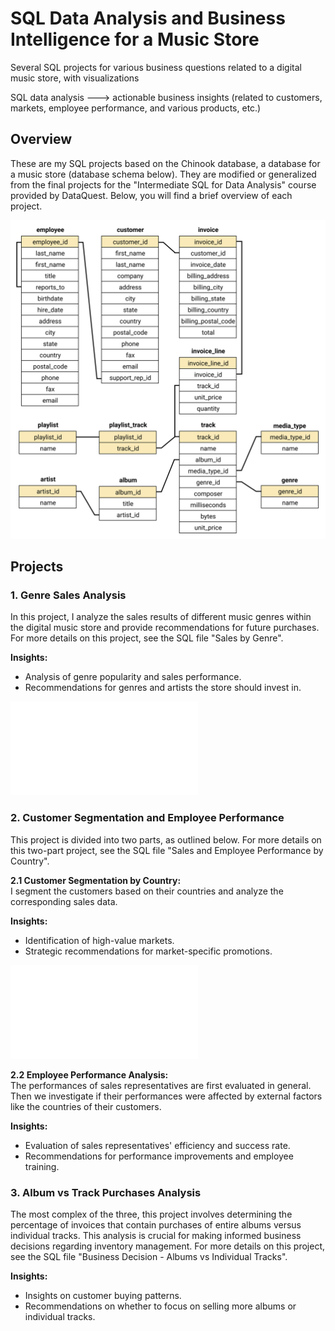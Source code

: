 # SQL Data Analysis and Business Intelligence for a Music Store
Several SQL projects for various business questions related to a digital music store, with visualizations

SQL data analysis ---> actionable business insights (related to customers, markets, employee performance, and various products, etc.)

## Overview
These are my SQL projects based on the Chinook database, a database for a music store (database schema below). They are modified or generalized from the final projects for the "Intermediate SQL for Data Analysis" course provided by DataQuest. Below, you will find a brief overview of each project.

![Chinook Database Schema](<chinook-schema.svg>)

## Projects

### 1. Genre Sales Analysis
In this project, I analyze the sales results of different music genres within the digital music store and provide recommendations for future purchases. For more details on this project, see the SQL file "Sales by Genre". 

**Insights:**  
- Analysis of genre popularity and sales performance.
- Recommendations for genres and artists the store should invest in.

![Genre vs Sales Values](<visualization_sales percentages by genre.pdf>)

### 2. Customer Segmentation and Employee Performance
This project is divided into two parts, as outlined below. For more details on this two-part project, see the SQL file "Sales and Employee Performance by Country". 

**2.1 Customer Segmentation by Country:**  
I segment the customers based on their countries and analyze the corresponding sales data.

**Insights:**  
- Identification of high-value markets.
- Strategic recommendations for market-specific promotions.

![Countries vs Sales Values](<visualization_sales by country.pdf>)

**2.2 Employee Performance Analysis:**  
The performances of sales representatives are first evaluated in general. Then we investigate if their performances were affected by external factors like the countries of their customers. 

**Insights:**  
- Evaluation of sales representatives' efficiency and success rate.
- Recommendations for performance improvements and employee training.

### 3. Album vs Track Purchases Analysis
The most complex of the three, this project involves determining the percentage of invoices that contain purchases of entire albums versus individual tracks. This analysis is crucial for making informed business decisions regarding inventory management. For more details on this project, see the SQL file "Business Decision - Albums vs Individual Tracks". 

**Insights:**  
- Insights on customer buying patterns.
- Recommendations on whether to focus on selling more albums or individual tracks.

